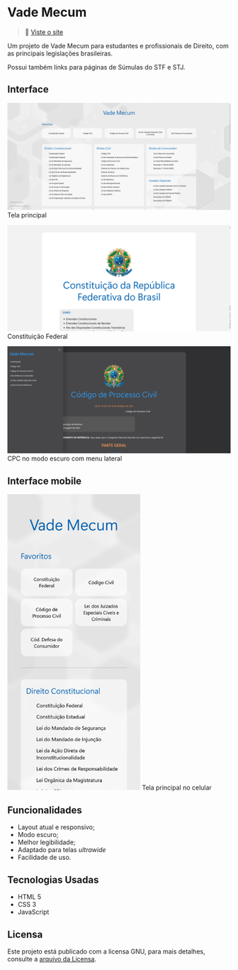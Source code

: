 # Vade Mecum

> 📖 [Viste o site](https://vade-mecum.vercel.app/)

Um projeto de Vade Mecum para estudantes e profissionais de Direito, com as principais legislações brasileiras.

Possui também links para páginas de Súmulas do STF e STJ.

## Interface

![Tela Principal](prints/home.png)Tela principal

![Página da Constituição Federal](prints/cf.png)Constituição Federal

![Página do Código de Processo Civil](prints/cpc.png)CPC no modo escuro com menu lateral

## Interface mobile

<img src="/prints/home-mobile.png" width="300px">
Tela principal no celular

## Funcionalidades
- Layout atual e responsivo;
- Modo escuro;
- Melhor legibilidade;
- Adaptado para telas *ultrawide*
- Facilidade de uso.

## Tecnologias Usadas

- HTML 5
- CSS 3
- JavaScript

## Licensa

Este projeto está publicado com a licensa GNU, para mais detalhes, consulte a [arquivo da Licensa](./LICENSE).